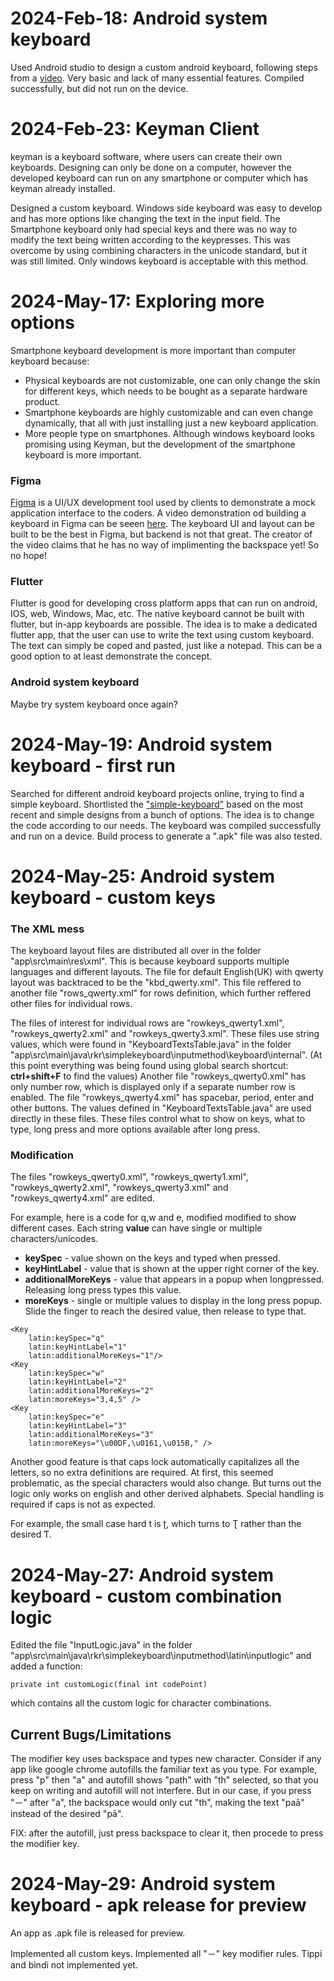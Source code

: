 # 2024-Feb-18: Android system keyboard
Used Android studio to design a custom android keyboard, following steps from a [video](https://www.youtube.com/watch?v=cHzU8LfGSYA).
Very basic and lack of many essential features. Compiled successfully, but did not run on the device.

# 2024-Feb-23: Keyman Client
keyman is a keyboard software, where users can create their own keyboards.
Designing can only be done on a computer, however the developed keyboard can run on any smartphone or computer which has keyman already installed.

Designed a custom keyboard. Windows side keyboard was easy to develop and has more options like changing the text in the input field.
The Smartphone keyboard only had special keys and there was no way to modify the text being written according to the keypresses.
This was overcome by using combining characters in the unicode standard, but it was still limited. Only windows keyboard is acceptable with this method.

# 2024-May-17: Exploring more options
Smartphone keyboard development is more important than computer keyboard because:
- Physical keyboards are not customizable, one can only change the skin for different keys, which needs to be bought as a separate hardware product.
- Smartphone keyboards are highly customizable and can even change dynamically, that all with just installing just a new keyboard application.
- More people type on smartphones.
Although windows keyboard looks promising using Keyman, but the development of the smartphone keyboard is more important.
### Figma
[Figma](https://www.figma.com/) is a UI/UX development tool used by clients to demonstrate a mock application interface to the coders. A video demonstration od building a keyboard in Figma
can be seeen [here](https://www.youtube.com/watch?v=Syk6YWKtxmg&t=384s&pp=ygUOZmlnbWEga2V5Ym9hcmQ%3D). The keyboard UI and layout can be built to be the best in Figma, but backend is not that great.
The creator of the video claims that he has no way of implimenting the backspace yet! So no hope!
### Flutter
Flutter is good for developing cross platform apps that can run on android, IOS, web, Windows, Mac, etc. The native keyboard cannot be built with flutter, but in-app keyboards are possible.
The idea is to make a dedicated flutter app, that the user can use to write the text using custom keyboard. The text can simply be coped and pasted, just like a notepad.
This can be a good option to at least demonstrate the concept.
### Android system keyboard
Maybe try system keyboard once again?


# 2024-May-19: Android system keyboard - first run
Searched for different android keyboard projects online, trying to find a simple keyboard. Shortlisted the ["simple-keyboard"](https://github.com/rkkr/simple-keyboard/tree/master) based on the most recent and simple designs from a bunch of options.
The idea is to change the code according to our needs. The keyboard was compiled successfully and run on a device. Build process to generate a ".apk" file was also tested.


# 2024-May-25: Android system keyboard - custom keys

### The XML mess
The keyboard layout files are distributed all over in the folder "app\src\main\res\xml". This is because keyboard supports multiple languages and different layouts. The file for default English(UK) with qwerty layout was backtraced to be the "kbd_qwerty.xml". This file reffered to another file "rows_qwerty.xml" for rows definition, which further reffered other files for individual rows.

The files of interest for individual rows are "rowkeys_qwerty1.xml", "rowkeys_qwerty2.xml" and "rowkeys_qwerty3.xml".
These files use string values, which were found in "KeyboardTextsTable.java" in the folder "app\src\main\java\rkr\simplekeyboard\inputmethod\keyboard\internal". (At this point everything was being found using global search shortcut: **ctrl+shift+F** to find the values)
Another file "rowkeys_qwerty0.xml" has only number row, which is displayed only if a separate number row is enabled.
The file "rowkeys_qwerty4.xml" has spacebar, period, enter and other buttons.
The values defined in "KeyboardTextsTable.java" are used directly in these files.
These files control what to show on keys, what to type, long press and more options available after long press.

### Modification
The files "rowkeys_qwerty0.xml", "rowkeys_qwerty1.xml", "rowkeys_qwerty2.xml", "rowkeys_qwerty3.xml" and "rowkeys_qwerty4.xml" are edited. 

For example, here is a code for q,w and e, modified modified to show different cases. Each string **value** can have single or multiple characters/unicodes.
- **keySpec** - value shown on the keys and typed when pressed.
- **keyHintLabel** - value that is shown at the upper right corner of the key.
- **additionalMoreKeys** - value that appears in a popup when longpressed. Releasing long press types this value.
- **moreKeys** - single or multiple values to display in the long press popup. Slide the finger to reach the desired value, then release to type that.
```
<Key
    latin:keySpec="q"
    latin:keyHintLabel="1"
    latin:additionalMoreKeys="1"/>
<Key
    latin:keySpec="w"
    latin:keyHintLabel="2"
    latin:additionalMoreKeys="2"
    latin:moreKeys="3,4,5" />
<Key
    latin:keySpec="e"
    latin:keyHintLabel="3"
    latin:additionalMoreKeys="3"
    latin:moreKeys="\u00DF,\u0161,\u015B," />
```
Another good feature is that caps lock automatically capitalizes all the letters, so no extra definitions are required. At first, this seemed problematic, as the special characters would also change. But turns out the logic only works on english and other derived alphabets. Special handling is required if caps is not as expected.

For example, the small case hard t is ʈ, which turns to Ʈ rather than the desired Ƭ.

# 2024-May-27: Android system keyboard - custom combination logic
Edited the file "InputLogic.java" in the folder "app\src\main\java\rkr\simplekeyboard\inputmethod\latin\inputlogic" and added a function:
```
private int customLogic(final int codePoint)
```
which contains all the custom logic for character combinations.
## Current Bugs/Limitations
The modifier key uses backspace and types new character. Consider if any app like google chrome autofills the familiar text as you type. For example, press "p" then "a" and autofill shows "path" with "th" selected, so that you keep on writing and autofill will not interfere. But in our case, if you press "－" after "a", the backspace would only cut "th", making the text "paā" instead of the desired "pā".

FIX: after the autofill, just press backspace to clear it, then procede to press the modifier key.

# 2024-May-29: Android system keyboard - apk release for preview
An app as .apk file is released for preview.

Implemented all custom keys. Implemented all "－" key modifier rules. Tippi and bindi not implemented yet. 


